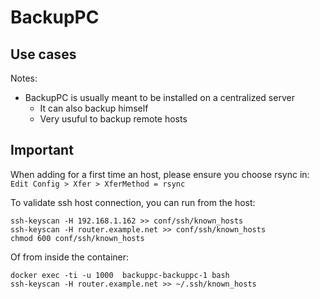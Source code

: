 # BackupPC

## Use cases

Notes:
* BackupPC is usually meant to be installed on a centralized server
  * It can also backup himself
  * Very usuful to backup remote hosts

## Important

When adding for a first time an host, please ensure you choose rsync in: `Edit Config > Xfer > XferMethod = rsync`

To validate ssh host connection, you can run from the host:
```
ssh-keyscan -H 192.168.1.162 >> conf/ssh/known_hosts
ssh-keyscan -H router.example.net >> conf/ssh/known_hosts
chmod 600 conf/ssh/known_hosts
```

Of from inside the container:
```
docker exec -ti -u 1000  backuppc-backuppc-1 bash
ssh-keyscan -H router.example.net >> ~/.ssh/known_hosts
```



